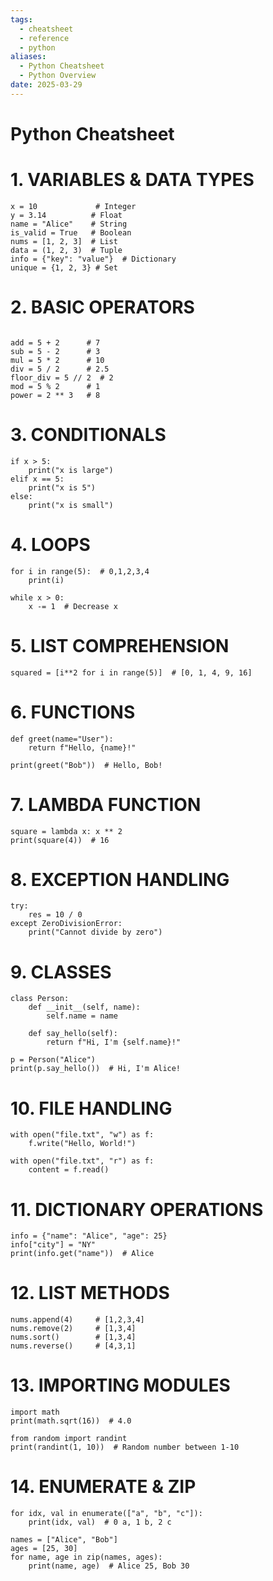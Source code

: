 ```yaml
---
tags:
  - cheatsheet
  - reference
  - python
aliases:
  - Python Cheatsheet
  - Python Overview
date: 2025-03-29
---
```

# Python Cheatsheet

# 1. VARIABLES & DATA TYPES
```
x = 10             # Integer
y = 3.14          # Float
name = "Alice"    # String
is_valid = True   # Boolean
nums = [1, 2, 3]  # List
data = (1, 2, 3)  # Tuple
info = {"key": "value"}  # Dictionary
unique = {1, 2, 3} # Set
```

# 2. BASIC OPERATORS
```

add = 5 + 2      # 7
sub = 5 - 2      # 3
mul = 5 * 2      # 10
div = 5 / 2      # 2.5
floor_div = 5 // 2  # 2
mod = 5 % 2      # 1
power = 2 ** 3   # 8
```
# 3. CONDITIONALS
```
if x > 5:
    print("x is large")
elif x == 5:
    print("x is 5")
else:
    print("x is small")
```
# 4. LOOPS
```
for i in range(5):  # 0,1,2,3,4
    print(i)

while x > 0:
    x -= 1  # Decrease x
```
# 5. LIST COMPREHENSION
```
squared = [i**2 for i in range(5)]  # [0, 1, 4, 9, 16]
```
# 6. FUNCTIONS
```
def greet(name="User"):
    return f"Hello, {name}!"

print(greet("Bob"))  # Hello, Bob!
```
# 7. LAMBDA FUNCTION
```
square = lambda x: x ** 2
print(square(4))  # 16
```
# 8. EXCEPTION HANDLING
```
try:
    res = 10 / 0
except ZeroDivisionError:
    print("Cannot divide by zero")
```
# 9. CLASSES
```
class Person:
    def __init__(self, name):
        self.name = name

    def say_hello(self):
        return f"Hi, I'm {self.name}!"

p = Person("Alice")
print(p.say_hello())  # Hi, I'm Alice!
```
# 10. FILE HANDLING
```
with open("file.txt", "w") as f:
    f.write("Hello, World!")

with open("file.txt", "r") as f:
    content = f.read()
```
# 11. DICTIONARY OPERATIONS
```
info = {"name": "Alice", "age": 25}
info["city"] = "NY"
print(info.get("name"))  # Alice
```
# 12. LIST METHODS
```
nums.append(4)     # [1,2,3,4]
nums.remove(2)     # [1,3,4]
nums.sort()        # [1,3,4]
nums.reverse()     # [4,3,1]
```
# 13. IMPORTING MODULES
```
import math
print(math.sqrt(16))  # 4.0

from random import randint
print(randint(1, 10))  # Random number between 1-10
```
# 14. ENUMERATE & ZIP
```
for idx, val in enumerate(["a", "b", "c"]):
    print(idx, val)  # 0 a, 1 b, 2 c

names = ["Alice", "Bob"]
ages = [25, 30]
for name, age in zip(names, ages):
    print(name, age)  # Alice 25, Bob 30
```